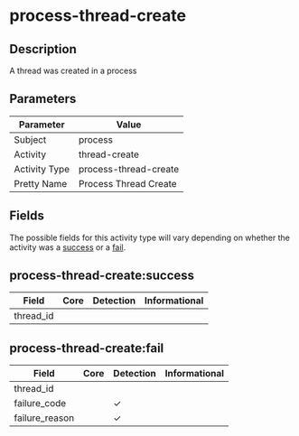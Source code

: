 process-thread-create
=====================

Description
-----------
A thread was created in a process

Parameters
----------
| Parameter     | Value                 |
| ------------- | --------------------- |
| Subject       | process               |
| Activity      | thread-create         |
| Activity Type | process-thread-create |
| Pretty Name   | Process Thread Create |


Fields
------

The possible fields for this activity type will vary depending on whether the activity was a [success](#process-thread-createsuccess) or a [fail](#process-thread-createfail).


process-thread-create:success
-----------------------------

| Field     | Core | Detection | Informational |
| --------- | ---- | --------- | ------------- |
| thread_id |      |           |               |

process-thread-create:fail
--------------------------

| Field          | Core | Detection | Informational |
| -------------- | ---- | --------- | ------------- |
| thread_id      |      |           |               |
| failure_code   |      | &#10003;  |               |
| failure_reason |      | &#10003;  |               |